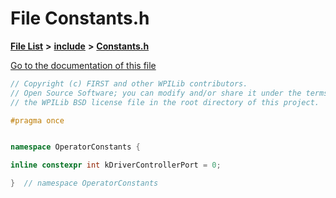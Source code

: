 

# File Constants.h

[**File List**](files.md) **>** [**include**](dir_df3bee86fdbfb464c3a94507855b0bdc.md) **>** [**Constants.h**](_constants_8h.md)

[Go to the documentation of this file](_constants_8h.md)


```C++
// Copyright (c) FIRST and other WPILib contributors.
// Open Source Software; you can modify and/or share it under the terms of
// the WPILib BSD license file in the root directory of this project.

#pragma once


namespace OperatorConstants {

inline constexpr int kDriverControllerPort = 0;

}  // namespace OperatorConstants
```


